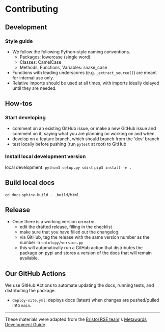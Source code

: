 # Contributing

[//]: # (TODO: Write about all-contributors)

## Development

### Style guide
- We follow the following Python-style naming conventions.
    - Packages: lowercase (single word)
    - Classes: CamelCase
    - Methods, Functions, Variables: snake_case
- Functions with leading underscores (e.g. `_extract_source()`)  are meant for internal use only.
- Relative imports should be used at all times, with imports ideally delayed until they are needed.

## How-tos

### Start developing
- comment on an existing GitHub issue, or make a new GitHub issue and comment on it, saying what you are planning on working on and when.
- develop on a feature branch, which should branch from the 'dev' branch
- test locally before pushing (run `pytest` at root) to GitHub

### Install local development version
local development:
`python3 setup.py sdist`
`pip3 install -e .`

## Build local docs
`cd docs`
`sphinx-build . _build/html`

## Release
- Once there is a working version on `main`:
  - edit the drafted release, filling in the checklist
  - make sure that you have filled out the changelog
  - via GitHub, tag the release with the same version number as the number in `ontolopy/version.py`
  - this will automatically run a GitHub action that distributes the package on pypi and stores a version of the docs that will remain available.

## Our GitHub Actions
[//]: # (TODO: fill in other GH actions)
We use GitHub Actions to automate updating the docs, running tests, and distributing the package:
- `deploy-site.yml`: deploys docs (latest) when changes are pushed/pulled into `main`.

---
These materials were adapted from the [Bristol RSE team](https://www.bristol.ac.uk/acrc/research-software-engineering/)'s [Metawards Development Guide](https://metawards.org/versions/1.5.1/development.html).